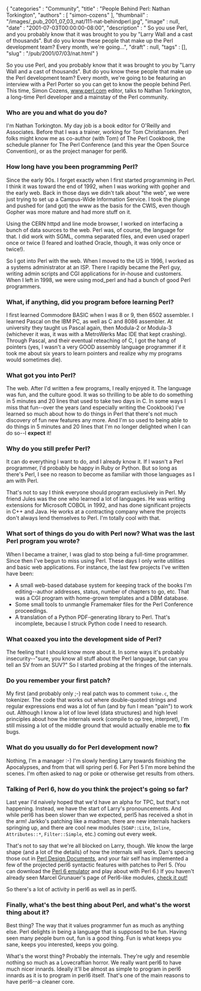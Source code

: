 {
   "categories" : "Community",
   "title" : "People Behind Perl: Nathan Torkington",
   "authors" : [
      "simon-cozens"
   ],
   "thumbnail" : "/images/_pub_2001_07_03_nat/111-nat-behindperl.jpg",
   "image" : null,
   "date" : "2001-07-03T00:00:00-08:00",
   "description" : " So you use Perl, and you probably know that it was brought to you by \"Larry Wall and a cast of thousands\". But do you know these people that make up the Perl development team? Every month, we're going...",
   "draft" : null,
   "tags" : [],
   "slug" : "/pub/2001/07/03/nat.html"
}



So you use Perl, and you probably know that it was brought to you by "Larry Wall and a cast of thousands". But do you know these people that make up the Perl development team? Every month, we're going to be featuring an interview with a Perl Porter so you can get to know the people behind Perl. This time, Simon Cozens, www.perl.com editor, talks to Nathan Torkington, a long-time Perl developer and a mainstay of the Perl community.

### Who are you and what do you do?

I'm Nathan Torkington. My day job is a book editor for O'Reilly and Associates. Before that I was a trainer, working for Tom Christiansen. Perl folks might know me as co-author (with Tom) of The Perl Cookbook, the schedule planner for The Perl Conference (and this year the Open Source Convention), or as the project manager for perl6.

### How long have you been programming Perl?

Since the early 90s. I forget exactly when I first started programming in Perl. I think it was toward the end of 1992, when I was working with gopher and the early web. Back in those days we didn't talk about "the web", we were just trying to set up a Campus-Wide Information Service. I took the plunge and pushed for (and got) the www as the basis for the CWIS, even though Gopher was more mature and had more stuff on it.

Using the CERN httpd and line mode browser, I worked on interfacing a bunch of data sources to the web. Perl was, of course, the language for that. I did work with SGML, comma separated files, and even used oraperl once or twice (I feared and loathed Oracle, though, it was only once or twice!).

So I got into Perl with the web. When I moved to the US in 1996, I worked as a systems administrator at an ISP. There I rapidly became the Perl guy, writing admin scripts and CGI applications for in-house and customers. When I left in 1998, we were using mod\_perl and had a bunch of good Perl programmers.

### What, if anything, did you program before learning Perl?

I first learned Commodore BASIC when I was 8 or 9, then 6502 assembler. I learned Pascal on the IBM PC, as well as C and 8086 assembler. At university they taught us Pascal again, then Modula-2 or Modula-3 (whichever it was, it was with a MetroWerks Mac IDE that kept crashing). Through Pascal, and their eventual reteaching of C, I got the hang of pointers (yes, I wasn't a very GOOD assembly language programmer if it took me about six years to learn pointers and realize why my programs would sometimes die).

### What got you into Perl?

The web. After I'd written a few programs, I really enjoyed it. The language was fun, and the culture good. It was so thrilling to be able to do something in 5 minutes and 20 lines that used to take two days in C. In some ways I miss that fun--over the years (and especially writing the Cookbook) I've learned so much about how to do things in Perl that there's not much discovery of fun new features any more. And I'm so used to being able to do things in 5 minutes and 20 lines that I'm no longer delighted when I can do so--I **expect** it!

### Why do you still prefer Perl?

It can do everything I want to do, and I already know it. If I wasn't a Perl programmer, I'd probably be happy in Ruby or Python. But so long as there's Perl, I see no reason to become as familiar with those languages as I am with Perl.

That's not to say I think everyone should program exclusively in Perl. My friend Jules was the one who learned a lot of languages. He was writing extensions for Microsoft COBOL in 1992, and has done significant projects in C++ and Java. He works at a contracting company where the projects don't always lend themselves to Perl. I'm totally cool with that.

### What sort of things do you do with Perl now? What was the last Perl program you wrote?

When I became a trainer, I was glad to stop being a full-time programmer. Since then I've begun to miss using Perl. These days I only write utilities and basic web applications. For instance, the last few projects I've written have been:

-   A small web-based database system for keeping track of the books I'm editing--author addresses, status, number of chapters to go, etc. That was a CGI program with home-grown templates and a DBM database.
-   Some small tools to unmangle Framemaker files for the Perl Conference proceedings.
-   A translation of a Python PDF-generating library to Perl. That's incomplete, because I struck Python code I need to research.

### What coaxed you into the development side of Perl?

The feeling that I should know more about it. In some ways it's probably insecurity--"sure, you know all stuff about the Perl language, but can you tell an SV from an SUV?" So I started probing at the fringes of the internals.

### Do you remember your first patch?

My first (and probably only ;-) real patch was to comment `toke.c`, the tokenizer. The code that works out where double-quoted strings and regular expressions end was a lot of fun (and by fun I mean "pain") to work out. Although I know a lot of low level (data structures) and high level principles about how the internals work (compile to op tree, interpret), I'm still missing a lot of the middle ground that would actually enable me to **fix** bugs.
### What do you usually do for Perl development now?

Nothing, I'm a manager :-) I'm slowly herding Larry towards finishing the Apocalypses, and from that will spring perl 6. For Perl 5 I'm more behind the scenes. I'm often asked to nag or poke or otherwise get results from others.
### Talking of Perl 6, how do you think the project's going so far?

Last year I'd naively hoped that we'd have an alpha for TPC, but that's not happening. Instead, we have the start of Larry's pronouncements. And while perl6 has been slower than we expected, perl5 has received a shot in the arm! Jarkko's patching like a madman, there are new internals hackers springing up, and there are cool new modules (`SOAP::Lite`, `Inline`, `Attributes::*`, `Filter::Simple`, etc.) coming out every week.

That's not to say that we're all blocked on Larry, though. We know the large shape (and a lot of the details) of how the internals will work. Dan's specing those out in [Perl Design Documents](http://dev.perl.org/pdd/), and your fair self has implemented a few of the projected perl6 syntactic features with patches to Perl 5. (You can download the [Perl 6 emulator](http://simon-cozens.org/hacks/perl6.tar.gz) and play about with Perl 6.) If you haven't already seen Marcel Grunauer's page of Perl6-like modules, [check it out!](http://www.codewerk.com/perl6/)

So there's a lot of activity in perl6 as well as in perl5.

### Finally, what's the best thing about Perl, and what's the worst thing about it?

Best thing? The way that it values programmer fun as much as anything else. Perl delights in being a language that is supposed to be fun. Having seen many people burn out, fun is a good thing. Fun is what keeps you sane, keeps you interested, keeps you going.

What's the worst thing? Probably the internals. They're ugly and resemble nothing so much as a Lovecraftian horror. We really want perl6 to have much nicer innards. Ideally it'll be almost as simple to program in perl6 innards as it is to program in perl6 itself. That's one of the main reasons to have perl6--a cleaner core.
